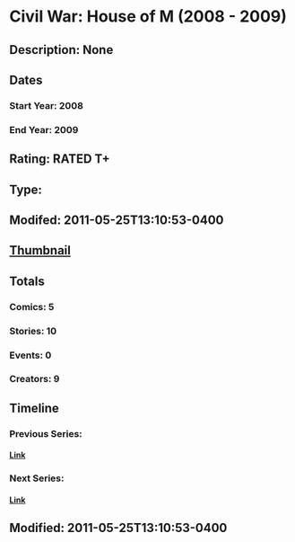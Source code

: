 # Civil War: House of M (2008 - 2009)
## Description: None
## Dates
### Start Year: 2008
### End Year: 2009
## Rating: RATED T+
## Type: 
## Modifed: 2011-05-25T13:10:53-0400
## [Thumbnail](http://i.annihil.us/u/prod/marvel/i/mg/6/10/4bb716c0f2906.jpg)
## Totals
### Comics: 5
### Stories: 10
### Events: 0
### Creators: 9
## Timeline
### Previous Series: 
#### [Link]()
### Next Series: 
#### [Link]()
## Modified: 2011-05-25T13:10:53-0400